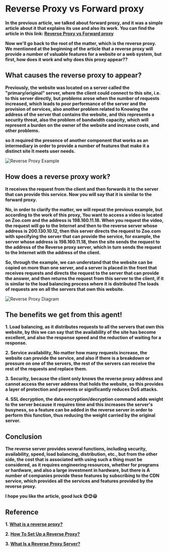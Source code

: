 # Reverse Proxy vs Forward proxy

**In the previous article, we talked about forward proxy, and it was a simple article about it that explains its use and also its work. You can find the article in this link: [Reverse Proxy vs Forward proxy](https://hussein-mhadi.medium.com/reverse-proxy-d407171b8299)**

**Now we'll go back to the root of the matter, which is the reverse proxy.  
We mentioned at the beginning of the article that a reverse proxy will provide a number of valuable features for a website or a web system, but first, how does it work and why does this proxy appear??**

## What causes the reverse proxy to appear?

**Previously, the website was located on a server called the "primary/original" server, where the client could connect to this site, i.e. to this server directly, but problems arose when the number of requests increased, which leads to poor performance of the server and the provision of services, also another problem related to Knowing the address of the server that contains the website, and this represents a security threat, also the problem of bandwidth capacity, which will represent a burden on the owner of the website and increase costs, and other problems.**

**so it required the presence of another component that works as an intermediary in order to provide a number of features that make it a distinct site It meets user needs.**

![Reverse Proxy Example](https://drive.google.com/thumbnail?id=1_uay3Ie5ofRGWlLNxxtuatlhsn1ynYK4&sz=w2000)

## How does a reverse proxy work?

**It receives the request from the client and then forwards it to the server that can provide this service. Now you will say that it is similar to the forward proxy.**

**No, in order to clarify the matter, we will repeat the previous example, but according to the work of this proxy, You want to access a video is located on Zoo.com and the address is 198.160.11.18. When you request the video, the request will go to the Internet and then to the reverse server whose address is 200.130.10.12, then this server directs the request to Zoo.com with specifying the server that can provide the service, for example, the server whose address is 198.160.11.18, then the site sends the request to the address of the Reverse proxy server, which in turn sends the request to the Internet with the address of the client.**

**So, through the example, we can understand that the website can be copied on more than one server, and a server is placed in the front that receives requests and directs the request to the server that can provide the answer, and then returns the request from this server to the client, if it is similar to the load balancing process where it is distributed The loads of requests are on all the servers that own this website.**

![Reverse Proxy Diagram](https://drive.google.com/thumbnail?id=143Nu_QUfWeBoH9OnfeJuM4zNKhxLUiBn&sz=w2000)

## The benefits we get from this agent!

**1. Load balancing, as it distributes requests to all the servers that own this website, by this we can say that the availability of the site has become excellent, and also the response speed and the reduction of waiting for a response.**

**2. Service availability, No matter how many requests increase, the website can provide the service, and also if there is a breakdown or pressure on one of the servers, the rest of the servers can receive the rest of the requests and replace them.**

**3. Security, because the client only knows the reverse proxy address and cannot access the server address that holds the website, so this provides a layer of protection and prevents or significantly reduces DoS attacks.**

**4. SSL decryption, the data encryption/decryption command adds weight to the server because it requires time and this increases the server's busyness, so a feature can be added in the reverse server in order to perform this function, thus reducing the weight carried by the original server.**

## Conclusion

**The reverse server provides several functions, including security, availability, speed, load balancing, distribution, etc., but from the other side, the cost that is associated with using such a thing must be considered, as it requires engineering resources, whether for programs or hardware, and also a large investment in hardware, but there is A number of companies provide these features by subscribing to the CDN service, which provides all the services and features provided by the reverse proxy.**

**I hope you like the article, good luck 😊😊😃**

## Reference

**1. [What is a reverse proxy?](https://www.bing.com/ck/a?%21=&p=aa60fc0c1852c618JmltdHM9MTY5MTI4MDAwMCZpZ3VpZD0zNzRjZWY1Zi03ZDdlLTYwOGEtMmYwOS1mZDNmN2NhYzYxZDMmaW5zaWQ9NTIxMA&ptn=3&hsh=3&fclid=374cef5f-7d7e-608a-2f09-fd3f7cac61d3&psq=Reverse+Proxy&u=a1aHR0cHM6Ly93d3cuY2xvdWRmbGFyZS5jb20vbGVhcm5pbmcvY2RuL2dsb3NzYXJ5L3JldmVyc2UtcHJveHkv&ntb=1)**

**2. [How To Set Up a Reverse Proxy?](https://kinsta.com/blog/reverse-proxy/)**

**3. [What Is a Reverse Proxy Server?](https://www.nginx.com/resources/glossary/reverse-proxy-server/)**
